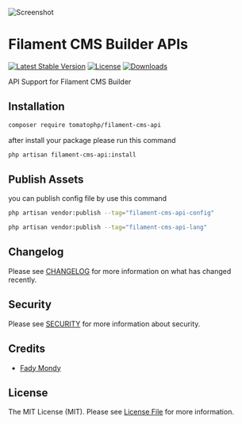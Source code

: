 ![Screenshot](https://raw.githubusercontent.com/tomatophp/filament-cms-api/master/art/screenshot.jpg)

# Filament CMS Builder APIs

[![Latest Stable Version](https://poser.pugx.org/tomatophp/filament-cms-api/version.svg)](https://packagist.org/packages/tomatophp/filament-cms-api)
[![License](https://poser.pugx.org/tomatophp/filament-cms-api/license.svg)](https://packagist.org/packages/tomatophp/filament-cms-api)
[![Downloads](https://poser.pugx.org/tomatophp/filament-cms-api/d/total.svg)](https://packagist.org/packages/tomatophp/filament-cms-api)

API Support for Filament CMS Builder

## Installation

```bash
composer require tomatophp/filament-cms-api
```
after install your package please run this command

```bash
php artisan filament-cms-api:install
```

## Publish Assets

you can publish config file by use this command

```bash
php artisan vendor:publish --tag="filament-cms-api-config"
```

```bash
php artisan vendor:publish --tag="filament-cms-api-lang"
```


## Changelog

Please see [CHANGELOG](CHANGELOG.md) for more information on what has changed recently.

## Security

Please see [SECURITY](SECURITY.md) for more information about security.

## Credits

- [Fady Mondy](mailto:info@3x1.io)

## License

The MIT License (MIT). Please see [License File](LICENSE.md) for more information.
